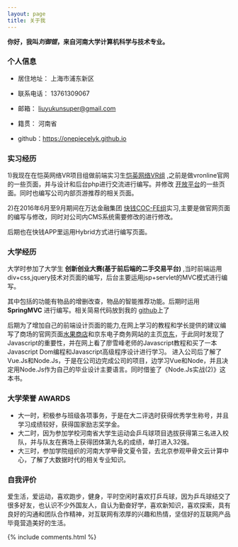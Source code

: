 ```yaml
---
layout: page
title: 关于我 
---
```


**你好，我叫*刘御锟*，来自河南大学计算机科学与技术专业。**

### 个人信息

 - 居住地址： 上海市浦东新区

 - 联系电话： 13761309067

 - 邮箱： liuyukunsuper@gmail.com

 - 籍贯： 河南省

 - github：https://onepiecelyk.github.io


### 实习经历

1)我现在在恺英网络VR项目组做前端实习生[恺英网络VR组](http://www.vronline.com/) ,之前是做vronline官网的一些页面，并与设计和后台php进行交流进行编写。并修改 [开放平台](open.vronline.com)的一些页面。同时也编写公司内部页游推荐的相关页面。

2)在2016年6月至9月期间在万达金融集团 [快钱COC-FE组](https://www.99bill.com/)实习,主要是做官网页面的编写与修改，同时对公司内CMS系统需要修改的进行修改。

后期也在快钱APP里运用Hybrid方式进行编写页面。

### 大学经历

大学时参加了大学生 **创新创业大赛(基于前后端的二手交易平台)** ,当时前端运用div+css,jquery技术对页面的编写，后台主要运用jsp+servlet的MVC模式进行编写。

其中包括的功能有物品的增删改查，物品的智能推荐功能。后期时运用 **SpringMVC** 进行编写。相关简易代码放到我的 [github](https://github.com/onepiecelyk/ebuy)上了

后期为了增加自己的前端设计页面的能力,在网上学习的教程和学长提供的建议编写了商场的官网页面[水果商店](https://github.com/onepiecelyk/FruitWorld)和京东电子商务网站的主页[京东](https://github.com/onepiecelyk/JDHomePage)，于此同时发现了Javascript的重要性，并在网上看了廖雪峰老师的Javascript教程和买了一本Javascript Dom编程和Javascript高级程序设计进行学习。
进入公司后了解了Vue.Js和Node.Js，于是在公司边完成公司的项目，边学习Vue和Node，并且决定用Node.Js作为自己的毕业设计主要语言。同时借鉴了《Node.Js实战(2)》这本书。

### 大学荣誉 AWARDS

 - 大一时，积极参与班级各项事务，于是在大二评选时获得优秀学生称号，并且学习成绩较好，获得国家励志奖学金。
 - 大二时，因为参加学校河南省大学生运动会乒乓球项目选拔获得第三名进入校队，并与队友在赛场上获得团体第九名的成绩，单打进入32强。
 - 大三时，参加学院组织的河南大学甲骨文夏令营，去北京参观甲骨文云计算中心，了解了大数据时代的相关专业知识。

### 自我评价

爱生活，爱运动，喜欢跑步，健身，平时空闲时喜欢打乒乓球，因为乒乓球结交了很多好友，也认识不少外国友人，自认为勤奋好学，喜欢新知识，喜欢探索，具有良好的沟通和团队合作精神，对互联网有浓厚的兴趣和热情，坚信好的互联网产品毕竟营造美好的生活。



{% include comments.html %}



